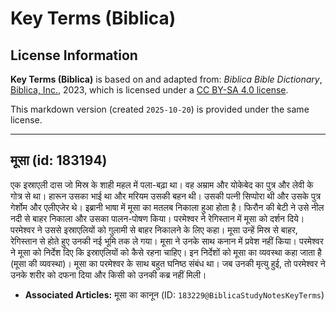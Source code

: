 # Key Terms (Biblica)

## License Information

**Key Terms (Biblica)** is based on and adapted from: _Biblica Bible Dictionary_, [Biblica, Inc.](https://www.biblica.com/), 2023, which is licensed under a [CC BY-SA 4.0 license](https://creativecommons.org/licenses/by-sa/4.0/legalcode.en).

This markdown version (created `2025-10-20`) is provided under the same license.



--------------------------------

## मूसा (id: 183194)

एक इस्राएली दास जो मिस्र के शाही महल में पला\-बढ़ा था। वह अम्राम और योकेबेद का पुत्र और लेवी के गोत्र से था। हारून उसका भाई था और मरियम उसकी बहन थी। उसकी पत्नी सिप्पोरा थी और उसके पुत्र गेर्शोम और एलीएजेर थे। इब्रानी भाषा में मूसा का मतलब निकाला हुआ होता है। फिरौन की बेटी ने उसे नील नदी से बाहर निकाला और उसका पालन\-पोषण किया। परमेश्वर ने रेगिस्तान में मूसा को दर्शन दिये। परमेश्वर ने उससे इस्राएलियों को गुलामी से बाहर निकालने के लिए कहा। मूसा उन्हें मिस्र से बाहर, रेगिस्तान से होते हुए उनकी नई भूमि तक ले गया। मूसा ने उनके साथ कनान में प्रवेश नहीं किया। परमेश्वर ने मूसा को निर्देश दिए कि इस्राएलियों को कैसे रहना चाहिए। इन निर्देशों को मूसा का व्यवस्था कहा जाता है (मूसा की व्यवस्था)। मूसा का परमेश्वर के साथ बहुत घनिष्ठ संबंध था। जब उनकी मृत्यु हुई, तो परमेश्वर ने उनके शरीर को दफना दिया और किसी को उनकी कब्र नहीं मिली।

* **Associated Articles:** मूसा का कानून (ID: `183229@BiblicaStudyNotesKeyTerms`)

